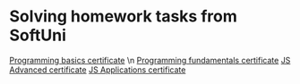 # Solving homework tasks from SoftUni

[Programming basics certificate](https://softuni.bg/certificates/details/116932/e5dfba3b) \n
[Programming fundamentals certificate](https://softuni.bg/certificates/details/129323/dca0a7b2)
[JS Advanced certificate](https://softuni.bg/certificates/details/136465/d1a9500f)
[JS Applications certificate](https://softuni.bg/certificates/details/139603/b5256d42)
